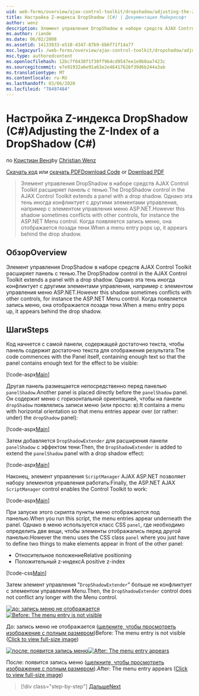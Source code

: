 ```yaml
---
uid: web-forms/overview/ajax-control-toolkit/dropshadow/adjusting-the-z-index-of-a-dropshadow-cs
title: Настройка Z-индекса DropShadow (C#) | Документация Майкрософт
author: wenz
description: Элемент управления DropShadow в наборе средств AJAX Control Toolkit расширяет панель с тенью. Однако эта тень иногда конфликтует с другими элементами управления, для программа...
ms.author: riande
ms.date: 06/02/2008
ms.assetid: 14133833-e518-4347-87b9-6b6f71f14a77
msc.legacyurl: /web-forms/overview/ajax-control-toolkit/dropshadow/adjusting-the-z-index-of-a-dropshadow-cs
msc.type: authoredcontent
ms.openlocfilehash: 12bc7f0430f1f30ff964cd9547ee1e9b0aa7423c
ms.sourcegitcommit: e7e91932a6e91a63e2e46417626f39d6b244a3ab
ms.translationtype: MT
ms.contentlocale: ru-RU
ms.lasthandoff: 03/06/2020
ms.locfileid: "78497484"
---
```

# <a name="adjusting-the-z-index-of-a-dropshadow-c"></a><span data-ttu-id="90fc4-104">Настройка Z-индекса DropShadow (C#)</span><span class="sxs-lookup"><span data-stu-id="90fc4-104">Adjusting the Z-Index of a DropShadow (C#)</span></span>

<span data-ttu-id="90fc4-105">по [Кристиан Венз](https://github.com/wenz)</span><span class="sxs-lookup"><span data-stu-id="90fc4-105">by [Christian Wenz](https://github.com/wenz)</span></span>

<span data-ttu-id="90fc4-106">[Скачать код](https://download.microsoft.com/download/5/1/6/51652a81-500b-4f6b-88d3-617103e7941e/DropShadow1.cs.zip) или [скачать PDF](https://download.microsoft.com/download/b/6/a/b6ae89ee-df69-4c87-9bfb-ad1eb2b23373/dropshadow1CS.pdf)</span><span class="sxs-lookup"><span data-stu-id="90fc4-106">[Download Code](https://download.microsoft.com/download/5/1/6/51652a81-500b-4f6b-88d3-617103e7941e/DropShadow1.cs.zip) or [Download PDF](https://download.microsoft.com/download/b/6/a/b6ae89ee-df69-4c87-9bfb-ad1eb2b23373/dropshadow1CS.pdf)</span></span>

> <span data-ttu-id="90fc4-107">Элемент управления DropShadow в наборе средств AJAX Control Toolkit расширяет панель с тенью.</span><span class="sxs-lookup"><span data-stu-id="90fc4-107">The DropShadow control in the AJAX Control Toolkit extends a panel with a drop shadow.</span></span> <span data-ttu-id="90fc4-108">Однако эта тень иногда конфликтует с другими элементами управления, например с элементом управления меню ASP.NET.</span><span class="sxs-lookup"><span data-stu-id="90fc4-108">However this shadow sometimes conflicts with other controls, for instance the ASP.NET Menu control.</span></span> <span data-ttu-id="90fc4-109">Когда появляется запись меню, она отображается позади тени.</span><span class="sxs-lookup"><span data-stu-id="90fc4-109">When a menu entry pops up, it appears behind the drop shadow.</span></span>

## <a name="overview"></a><span data-ttu-id="90fc4-110">Обзор</span><span class="sxs-lookup"><span data-stu-id="90fc4-110">Overview</span></span>

<span data-ttu-id="90fc4-111">Элемент управления DropShadow в наборе средств AJAX Control Toolkit расширяет панель с тенью.</span><span class="sxs-lookup"><span data-stu-id="90fc4-111">The DropShadow control in the AJAX Control Toolkit extends a panel with a drop shadow.</span></span> <span data-ttu-id="90fc4-112">Однако эта тень иногда конфликтует с другими элементами управления, например с элементом управления меню ASP.NET.</span><span class="sxs-lookup"><span data-stu-id="90fc4-112">However this shadow sometimes conflicts with other controls, for instance the ASP.NET Menu control.</span></span> <span data-ttu-id="90fc4-113">Когда появляется запись меню, она отображается позади тени.</span><span class="sxs-lookup"><span data-stu-id="90fc4-113">When a menu entry pops up, it appears behind the drop shadow.</span></span>

## <a name="steps"></a><span data-ttu-id="90fc4-114">Шаги</span><span class="sxs-lookup"><span data-stu-id="90fc4-114">Steps</span></span>

<span data-ttu-id="90fc4-115">Код начнется с самой панели, содержащей достаточно текста, чтобы панель содержит достаточно текста для отображения результата:</span><span class="sxs-lookup"><span data-stu-id="90fc4-115">The code commences with the Panel itself, containing enough text so that the panel contains enough text for the effect to be visible:</span></span>

[!code-aspx[Main](adjusting-the-z-index-of-a-dropshadow-cs/samples/sample1.aspx)]

<span data-ttu-id="90fc4-116">Другая панель размещается непосредственно перед панелью `panelShadow`.</span><span class="sxs-lookup"><span data-stu-id="90fc4-116">Another panel is placed directly before the `panelShadow` panel.</span></span> <span data-ttu-id="90fc4-117">Он содержит меню с горизонтальной ориентацией, чтобы на панели `dropShadow` появлялись записи меню (или просто: в):</span><span class="sxs-lookup"><span data-stu-id="90fc4-117">It contains a menu with horizontal orientation so that menu entries appear over (or rather: under) the `dropShadow` panel):</span></span>

[!code-aspx[Main](adjusting-the-z-index-of-a-dropshadow-cs/samples/sample2.aspx)]

<span data-ttu-id="90fc4-118">Затем добавляется `DropShadowExtender` для расширения панели `panelShadow` с эффектом тени:</span><span class="sxs-lookup"><span data-stu-id="90fc4-118">Then, the `DropShadowExtender` is added to extend the `panelShadow` panel with a drop shadow effect:</span></span>

[!code-aspx[Main](adjusting-the-z-index-of-a-dropshadow-cs/samples/sample3.aspx)]

<span data-ttu-id="90fc4-119">Наконец, элемент управления `ScriptManager` AJAX ASP.NET позволяет набору элементов управления работать:</span><span class="sxs-lookup"><span data-stu-id="90fc4-119">Finally, the ASP.NET AJAX `ScriptManager` control enables the Control Toolkit to work:</span></span>

[!code-aspx[Main](adjusting-the-z-index-of-a-dropshadow-cs/samples/sample4.aspx)]

<span data-ttu-id="90fc4-120">При запуске этого скрипта пункты меню отображаются под панелью.</span><span class="sxs-lookup"><span data-stu-id="90fc4-120">When you run this script, the menu entries appear underneath the panel.</span></span> <span data-ttu-id="90fc4-121">Однако в меню используется класс CSS `panel`, где необходимо определить две вещи, чтобы элементы отображались перед другой панелью:</span><span class="sxs-lookup"><span data-stu-id="90fc4-121">However the menu uses the CSS class `panel` where you just have to define two things to make elements appear in front of the other panel:</span></span>

- <span data-ttu-id="90fc4-122">Относительное положение</span><span class="sxs-lookup"><span data-stu-id="90fc4-122">Relative positioning</span></span>
- <span data-ttu-id="90fc4-123">Положительный z-индекс</span><span class="sxs-lookup"><span data-stu-id="90fc4-123">A positive z-index</span></span>

[!code-css[Main](adjusting-the-z-index-of-a-dropshadow-cs/samples/sample5.css)]

<span data-ttu-id="90fc4-124">Затем элемент управления "`DropShadowExtender`" больше не конфликтует с элементом управления Menu.</span><span class="sxs-lookup"><span data-stu-id="90fc4-124">Then, the `DropShadowExtender` control does not conflict any longer with the Menu control.</span></span>

<span data-ttu-id="90fc4-125">[![до: запись меню не отображается](adjusting-the-z-index-of-a-dropshadow-cs/_static/image2.png)](adjusting-the-z-index-of-a-dropshadow-cs/_static/image1.png)</span><span class="sxs-lookup"><span data-stu-id="90fc4-125">[![Before: The menu entry is not visible](adjusting-the-z-index-of-a-dropshadow-cs/_static/image2.png)](adjusting-the-z-index-of-a-dropshadow-cs/_static/image1.png)</span></span>

<span data-ttu-id="90fc4-126">До: запись меню не отображается ([щелкните, чтобы просмотреть изображение с полным размером](adjusting-the-z-index-of-a-dropshadow-cs/_static/image3.png))</span><span class="sxs-lookup"><span data-stu-id="90fc4-126">Before: The menu entry is not visible ([Click to view full-size image](adjusting-the-z-index-of-a-dropshadow-cs/_static/image3.png))</span></span>

<span data-ttu-id="90fc4-127">[![после: появится запись меню](adjusting-the-z-index-of-a-dropshadow-cs/_static/image5.png)](adjusting-the-z-index-of-a-dropshadow-cs/_static/image4.png)</span><span class="sxs-lookup"><span data-stu-id="90fc4-127">[![After: The menu entry appears](adjusting-the-z-index-of-a-dropshadow-cs/_static/image5.png)](adjusting-the-z-index-of-a-dropshadow-cs/_static/image4.png)</span></span>

<span data-ttu-id="90fc4-128">После: появится запись меню ([щелкните, чтобы просмотреть изображение с полным размером](adjusting-the-z-index-of-a-dropshadow-cs/_static/image6.png)).</span><span class="sxs-lookup"><span data-stu-id="90fc4-128">After: The menu entry appears ([Click to view full-size image](adjusting-the-z-index-of-a-dropshadow-cs/_static/image6.png))</span></span>

> [!div class="step-by-step"]
> [<span data-ttu-id="90fc4-129">Дальше</span><span class="sxs-lookup"><span data-stu-id="90fc4-129">Next</span></span>](manipulating-dropshadow-properties-from-client-code-cs.md)
